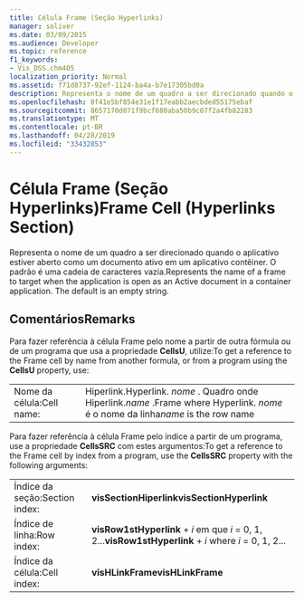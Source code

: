```yaml
---
title: Célula Frame (Seção Hyperlinks)
manager: soliver
ms.date: 03/09/2015
ms.audience: Developer
ms.topic: reference
f1_keywords:
- Vis_DSS.chm405
localization_priority: Normal
ms.assetid: f71d8737-92ef-1124-ba4a-b7e17305bd0a
description: Representa o nome de um quadro a ser direcionado quando o aplicativo estiver aberto como um documento ativo em um aplicativo contêiner. O padrão é uma cadeia de caracteres vazia.
ms.openlocfilehash: 8f41e5bf854e31e1f17eabb2aecbded55175ebaf
ms.sourcegitcommit: 8657170d071f9bcf680aba50b9c07f2a4fb82283
ms.translationtype: MT
ms.contentlocale: pt-BR
ms.lasthandoff: 04/28/2019
ms.locfileid: "33432853"
---
```

# <a name="frame-cell-hyperlinks-section"></a><span data-ttu-id="2827b-104">Célula Frame (Seção Hyperlinks)</span><span class="sxs-lookup"><span data-stu-id="2827b-104">Frame Cell (Hyperlinks Section)</span></span>

<span data-ttu-id="2827b-p102">Representa o nome de um quadro a ser direcionado quando o aplicativo estiver aberto como um documento ativo em um aplicativo contêiner. O padrão é uma cadeia de caracteres vazia.</span><span class="sxs-lookup"><span data-stu-id="2827b-p102">Represents the name of a frame to target when the application is open as an Active document in a container application. The default is an empty string.</span></span>
  
## <a name="remarks"></a><span data-ttu-id="2827b-107">Comentários</span><span class="sxs-lookup"><span data-stu-id="2827b-107">Remarks</span></span>

<span data-ttu-id="2827b-108">Para fazer referência à célula Frame pelo nome a partir de outra fórmula ou de um programa que usa a propriedade **CellsU**, utilize:</span><span class="sxs-lookup"><span data-stu-id="2827b-108">To get a reference to the Frame cell by name from another formula, or from a program using the **CellsU** property, use:</span></span> 
  
|||
|:-----|:-----|
| <span data-ttu-id="2827b-109">Nome da célula:</span><span class="sxs-lookup"><span data-stu-id="2827b-109">Cell name:</span></span>  <br/> | <span data-ttu-id="2827b-110">Hiperlink.</span><span class="sxs-lookup"><span data-stu-id="2827b-110">Hyperlink.</span></span>  <span data-ttu-id="2827b-111">*nome*  . Quadro onde Hiperlink.</span><span class="sxs-lookup"><span data-stu-id="2827b-111">*name*  .Frame            where Hyperlink.</span></span>  <span data-ttu-id="2827b-112">*nome*  é o nome da linha</span><span class="sxs-lookup"><span data-stu-id="2827b-112">*name*  is the row name</span></span>  <br/> |
   
<span data-ttu-id="2827b-113">Para fazer referência à célula Frame pelo índice a partir de um programa, use a propriedade **CellsSRC** com estes argumentos:</span><span class="sxs-lookup"><span data-stu-id="2827b-113">To get a reference to the Frame cell by index from a program, use the **CellsSRC** property with the following arguments:</span></span> 
  
|||
|:-----|:-----|
| <span data-ttu-id="2827b-114">Índice da seção:</span><span class="sxs-lookup"><span data-stu-id="2827b-114">Section index:</span></span>  <br/> |<span data-ttu-id="2827b-115">**visSectionHiperlink**</span><span class="sxs-lookup"><span data-stu-id="2827b-115">**visSectionHyperlink**</span></span> <br/> |
| <span data-ttu-id="2827b-116">Índice de linha:</span><span class="sxs-lookup"><span data-stu-id="2827b-116">Row index:</span></span>  <br/> |<span data-ttu-id="2827b-117">**visRow1stHyperlink** +  *i*            em que  *i*  = 0, 1, 2...</span><span class="sxs-lookup"><span data-stu-id="2827b-117">**visRow1stHyperlink** +  *i*            where  *i*  = 0, 1, 2...</span></span>  <br/> |
| <span data-ttu-id="2827b-118">Índice da célula:</span><span class="sxs-lookup"><span data-stu-id="2827b-118">Cell index:</span></span>  <br/> |<span data-ttu-id="2827b-119">**visHLinkFrame**</span><span class="sxs-lookup"><span data-stu-id="2827b-119">**visHLinkFrame**</span></span> <br/> |
   

